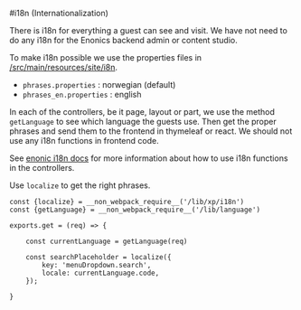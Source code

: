 #i18n (Internationalization)

There is i18n for everything a guest can see and visit. We have not need to
do any i18n for the Enonics backend admin or content studio. 

To make i18n possible we use the properties files in 
[/src/main/resources/site/i8n](/src/main/resources/site/i8n). 
- `phrases.properties` : norwegian (default)
- `phrases_en.properties` : english
 
In each of the controllers, be it page, layout or part, we use the method 
`getLanguage` to see which language the guests use. Then get the proper phrases
and send them to the frontend in thymeleaf or react. We should not use any 
i18n functions in frontend code.

See [enonic i18n docs](https://developer.enonic.com/docs/xp/stable/api/lib-i18n) for more 
information about how to use i18n functions in the controllers.

Use `localize` to get the right phrases.

```(javascript)
const {localize} = __non_webpack_require__('/lib/xp/i18n')
const {getLanguage} = __non_webpack_require__('/lib/language')

exports.get = (req) => {
    
    const currentLanguage = getLanguage(req)    

    const searchPlaceholder = localize({
        key: 'menuDropdown.search',
        locale: currentLanguage.code,
    });

}
```


    


